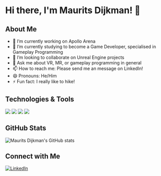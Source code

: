# Hi there, I'm Maurits Dijkman! 👋

## About Me
- 🔭 I’m currently working on Apollo Arena
- 🌱 I’m currently studying to become a Game Developer, specialised in Gameplay Programming
- 👯 I’m looking to collaborate on Unreal Engine projects
- 💬 Ask me about VR, MR, or gameplay programming in general
- 📫 How to reach me: Please send me an message on LinkedIn!
- 😄 Pronouns: He/Him
- ⚡ Fun fact: I really like to hike!

## Technologies & Tools
![](https://img.shields.io/badge/Code-C%23-informational?style=flat&logo=c-sharp&logoColor=white&color=239120)
![](https://img.shields.io/badge/Code-C%2B%2B-informational?style=flat&logo=c%2B%2B&logoColor=white&color=00599C)
![](https://img.shields.io/badge/Tools-Unity-informational?style=flat&logo=unity&logoColor=white&color=black)
![](https://img.shields.io/badge/Tools-Unreal%20Engine-informational?style=flat&logo=unreal-engine&logoColor=white&color=0E1128)

## GitHub Stats
![Maurits Dijkman's GitHub stats](https://github-readme-stats.vercel.app/api?username=mauritsdijkman&show_icons=true&theme=radical)

## Connect with Me
[![LinkedIn][3.2]][3]

<!-- Icons -->
[3.2]: https://raw.githubusercontent.com/MartinHeinz/MartinHeinz/master/linkedin-3-16.png (LinkedIn icon without padding)

<!-- Links to your social media accounts -->
[3]: [https://www.linkedin.com/in/yourlinkedinprofile/](https://www.linkedin.com/in/maurits-dijkman/)
